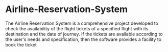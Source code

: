 # Airline-Reservation-System
The Airline Reservation System is a comprehensive project developed to check the availability of the flight tickets of a specified flight with its destination and the date of journey. If the tickets are available according to the user's needs and specification, then the software provides a facility to book the ticket
